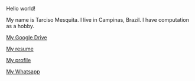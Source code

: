 Hello world!


My name is Tarciso Mesquita. I live in Campinas, Brazil. I have computation as a hobby. 


[My Google Drive](https://bit.ly/tarcisomesquita)


[My resume](http://lattes.cnpq.br/9111778232162671)


[My profile](https://www.blogger.com/profile/17814442605048326934)


[My Whatsapp](https://wa.me/5519992969405)


